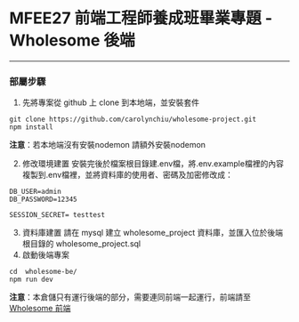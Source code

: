 # MFEE27 前端工程師養成班畢業專題 - Wholesome 後端
-------
### 部屬步驟
1. 先將專案從 github 上 clone 到本地端，並安裝套件
```
git clone https://github.com/carolynchiu/wholesome-project.git
npm install
```
**注意**：若本地端沒有安裝nodemon 請額外安裝nodemon

2. 修改環境建置
  安裝完後於檔案根目錄建.env檔，將.env.example檔裡的內容複製到.env檔裡，並將資料庫的使用者、密碼及加密修改成：
```
DB_USER=admin
DB_PASSWORD=12345

SESSION_SECRET= testtest
```
3. 資料庫建置
  請在 mysql 建立 wholesome_project 資料庫，並匯入位於後端根目錄的 wholesome_project.sql
4. 啟動後端專案　
```
cd  wholesome-be/
npm run dev
```
**注意**：本倉儲只有運行後端的部分，需要連同前端一起運行，前端請至[Wholesome 前端](https://github.com/carolynchiu/wholesome-project.git)








